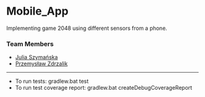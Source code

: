# Mobile_App
Implementing game 2048 using different sensors from a phone.

### Team Members
* [Julia Szymańska](https://github.com/Julaszym1212)
* [Przemysław Zdrzalik](https://github.com/zdrzalik-przemek)

* * *

- To run tests: gradlew.bat test
- To run test coverage report: gradlew.bat createDebugCoverageReport
